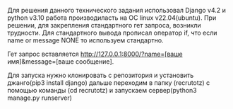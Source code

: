 Для решения данного технического задания использовал Django v4.2 и python v3.10 работа производиласть на
ОС linux v22.04(ubuntu). При решении, для закрепления стандартного гет запроса, возникли трудности.
Для стандартного вывода прописал оператор if, что если name or message NONE то используем стандартно.

Гет запрос вставляется http://127.0.0.1:8000/?name=[ваше имя]&message=[ваше сообщение].

Для запуска нужно клонировать с репозитория и установить джанго(pip3 install django)
дальше переходим в папку (recrutotz) с помощью команды (cd recrutotz)
и запускаем сервер(python3 manage.py runserver)

